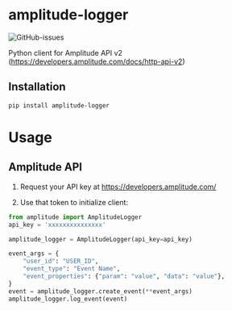 # amplitude-logger

![GitHub-issues](https://img.shields.io/github/issues/zagran/amplitude-logger)

Python client for Amplitude API v2 (https://developers.amplitude.com/docs/http-api-v2)

## Installation

```
pip install amplitude-logger
```

# Usage

## Amplitude API

1) Request your API key at https://developers.amplitude.com/

2) Use that token to initialize client:

```python
from amplitude import AmplitudeLogger
api_key = 'xxxxxxxxxxxxxxx'

amplitude_logger = AmplitudeLogger(api_key=api_key)

event_args = {
    "user_id": "USER_ID",
    "event_type": "Event Name",
    "event_properties": {"param": "value", "data": "value"},
}
event = amplitude_logger.create_event(**event_args)
amplitude_logger.log_event(event)
```
